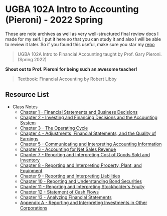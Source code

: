 # UGBA 102A Intro to Accounting (Pieroni) - 2022 Spring

Those are note archives as well as very well-structured final review docs I made for my self. I put it here so that you can study it and also I will be able to review it later. So if you found this useful, make sure you star my [repo](https://github.com/ToiletCommander/Opensourced-Study-Notes-Berkeley)

> UGBA 102A Intro to Financial Accounting taught by Prof. Gary Pieroni. (Spring 2022)

**Shout out to Prof. Pieroni for being such an awesome teacher!**   

> Textbook: Financial Accounting by Robert Libby

## Resource List

- Class Notes
  - [Chapter 1 - Financial Statements and Business Decisions](Notes/Chapter%201.pdf)
  - [Chapter 2 - Investing and Financing Decisions and the Accounting System](Notes/Chapter%202.pdf)
  - [Chapter 3 - The Operating Cycle](Notes/Chapter%203.pdf)
  - [Chapter 4 - Adjustments, Financial Statements, and the Quality of Earnings](Notes/Chapter%204.pdf)
  - [Chapter 5 - Communicating and Interpreting Accounting Information](Notes/Chapter%205.pdf)
  - [Chapter 6 - Accounting for Net Sales Revenue](Notes/Chapter%206.pdf)
  - [Chapter 7 - Reporting and Interpreting Cost of Goods Sold and Inventory](Notes/Chapter%207.pdf)
  - [Chapter 8 - Reporting and Interpreting Property, Plant, and Equipment](Notes/Chapter%208.pdf)
  - [Chapter 9 - Reporting and Interpreting Liabilities](Notes/Chapter%209.pdf)
  - [Chapter 10 - Reporting and Understanding Bond Securities](Notes/Chapter%2010.pdf)
  - [Chapter 11 - Reporting and Interpreting Stockholder's Equity](Notes/Chapter%2011.pdf)
  - [Chapter 12 - Statement of Cash Flows](Notes/Chapter%2012.pdf)
  - [Chapter 13 - Analyzing Financial Statements](Notes/Chapter%2013.pdf)
  - [Appendix A - Reporting and Interpreting Investments in Other Corporations](Notes/Appendix%20A.pdf)